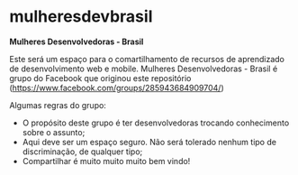 # mulheresdevbrasil
**Mulheres Desenvolvedoras - Brasil**

Este será um espaço para o comartilhamento de recursos de aprendizado de desenvolvimento web e mobile.
Mulheres Desenvolvedoras - Brasil é grupo do Facebook que originou este repositório  (https://www.facebook.com/groups/285943684909704/)

Algumas regras do grupo: 
- O propósito deste grupo é ter desenvolvedoras trocando conhecimento sobre o assunto;
- Aqui deve ser um espaço seguro. Não será tolerado nenhum tipo de discriminação, de qualquer tipo;
- Compartilhar é muito muito muito bem vindo!
